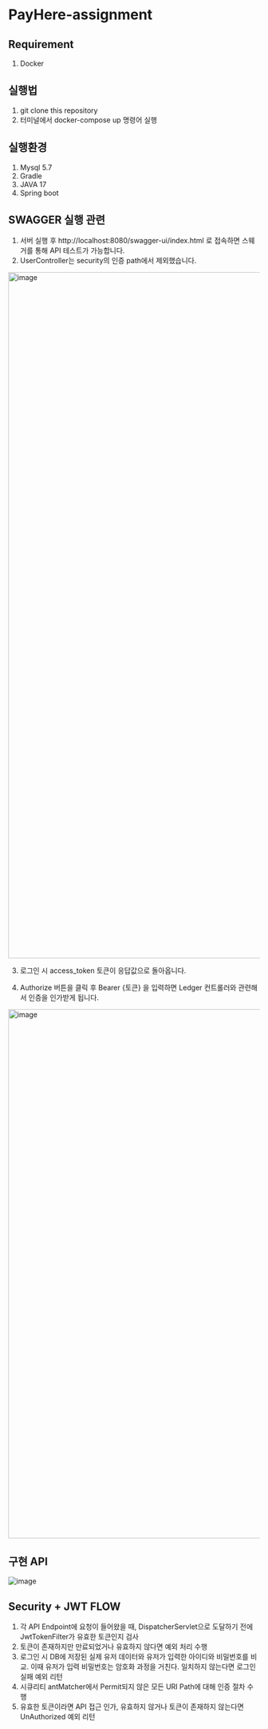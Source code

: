 # PayHere-assignment


## Requirement
1. Docker

## 실행법
1. git clone this repository
2. 터미널에서 docker-compose up 명령어 실행

## 실행환경
1. Mysql 5.7
2. Gradle
3. JAVA 17
4. Spring boot

## SWAGGER 실행 관련
1. 서버 실행 후 http://localhost:8080/swagger-ui/index.html 로 접속하면 스웨거를 통해 API 테스트가 가능합니다.
2. UserController는 security의 인증 path에서 제외했습니다.

<img width="1372" alt="image" src="https://user-images.githubusercontent.com/75921378/186226224-32d99132-3c5e-40fb-a6d6-7803427a82da.png">

3. 로그인 시 access_token 토큰이 응답값으로 돌아옵니다.

4. Authorize 버튼을 클릭 후 Bearer {토큰} 을 입력하면 Ledger 컨트롤러와 관련해서 인증을 인가받게 됩니다.

<img width="1058" alt="image" src="https://user-images.githubusercontent.com/75921378/186226651-504ec122-c8a4-43ef-8251-894b50d4a2d3.png">

## 구현 API

![image](https://user-images.githubusercontent.com/75921378/186226830-db96cd35-f1b3-4df1-863b-db5591ac08db.png)


## Security + JWT FLOW

1. 각 API Endpoint에 요청이 들어왔을 때, DispatcherServlet으로 도달하기 전에 JwtTokenFilter가 유효한 토큰인지 검사
2. 토큰이 존재하지만 만료되었거나 유효하지 않다면 예외 처리 수행
3. 로그인 시 DB에 저장된 실제 유저 데이터와 유저가 입력한 아이디와 비밀번호를 비교. 이때 유저가 입력 비밀번호는 암호화 과정을 거친다. 일치하지 않는다면 로그인 실패 예외 리턴
5. 시큐리티 antMatcher에서 Permit되지 않은 모든 URI Path에 대해 인증 절차 수행
6. 유효한 토큰이라면 API 접근 인가, 유효하지 않거나 토큰이 존재하지 않는다면 UnAuthorized 예외 리턴


